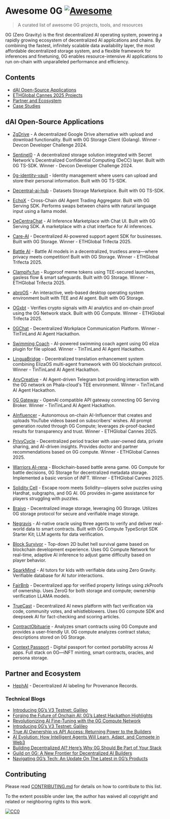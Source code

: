 # Awesome 0G [![Awesome](https://awesome.re/badge.svg)](https://awesome.re)

> A curated list of awesome 0G projects, tools, and resources

0G (Zero Gravity) is the first decentralized AI operating system, powering a rapidly growing ecosystem of decentralized AI applications and chains. By combining the fastest, infinitely scalable data availability layer, the most affordable decentralized storage system, and a flexible framework for inferences and finetuning, 0G enables resource-intensive AI applications to run on-chain with unparalleled performance and efficiency.

## Contents

- [dAI Open-Source Applications](#dai-open-source-applications)
- [ETHGlobal Cannes 2025 Projects](#ethglobal-cannes-2025-projects)
- [Partner and Ecosystem](#partner-and-ecosystem)
- [Case Studies](#case-studies)

## dAI Open-Source Applications

- [ZgDrive](https://github.com/udhaykumarbala/zgDrive) - A decentralized Google Drive alternative with upload and download functionality. Built with 0G Storage Client (Golang). Winner - Devcon Developer Challenge 2024.

- [Sentinel0](https://github.com/capGoblin/Sentinel0) - A decentralized storage solution integrated with Secret Network's Decentralized Confidential Computing (DeCC) layer. Built with 0G TS-SDK. Winner - Devcon Developer Challenge 2024.

- [0g-identity-vault](https://github.com/Raaghav-m/0g-identity-vault) - Identity management where users can upload and store their personal information. Built with 0G TS-SDK.

- [Decentral-ai-hub](https://github.com/Jovian-Dsouza/decentral-ai-hub) - Datasets Storage Marketplace. Built with 0G TS-SDK.

- [EchoX](https://dorahacks.io/buidl/20733) - Cross-Chain dAI Agent Trading Aggregator. Built with 0G Serving SDK. Performs swaps between chains with natural language input using a llama model.

- [DeCentraChat](https://dorahacks.io/buidl/20714) - AI Inference Marketplace with Chat UI. Built with 0G Serving SDK. A marketplace with a chat interface for AI inferences.

- [Care-AI](https://github.com/lovish888/care-ai) - Decentralized AI-powered support agent SDK for businesses. Built with 0G Storage. Winner - ETHGlobal Trifecta 2025.

- [Battle AI](https://github.com/Bhavik-punmiya/ethglobal-trifeacta) - Battle AI models in a decentralized, trustless arena—where privacy meets competition! Built with 0G Storage. Winner - ETHGlobal Trifecta 2025.

- [Clampify.fun](https://github.com/vmmuthu31/Clampify.fun) - Rugproof meme tokens using TEE-secured launches, gasless flow & smart safeguards. Built with 0G Storage. Winner - ETHGlobal Trifecta 2025.

- [abroOS](https://github.com/sagarjethi/abroOS) - An interactive, web-based desktop operating system environment built with TEE and AI agent. Built with 0G Storage.

- [OGxbt](https://github.com/chain-l/trifecta) - Verifies crypto signals with AI analytics and on-chain proof using the 0G Network stack. Built with 0G Compute. Winner - ETHGlobal Trifecta 2025.

- [0GChat](https://github.com/0Gchat/0GChat) - Decentralized Workplace Communication Platform. Winner - TinTinLand AI Agent Hackathon.

- [Swimming Coach](https://github.com/jjqk/eliza/tree/develop) - AI-powered swimming coach agent using 0G eliza plugin for file upload. Winner - TinTinLand AI Agent Hackathon.

- [LinguaBridge](https://github.com/redstone-network/LinguaBridge) - Decentralized translation enhancement system combining ElizaOS multi-agent framework with 0G blockchain protocol.  Winner - TinTinLand AI Agent Hackathon.

- [AnyCreative](https://github.com/aiqubits/any-creative) - AI Agent-driven Telegram bot providing interaction with the 0G network on Phala-cloud's TEE environment. Winner - TinTinLand AI Agent Hackathon.

- [0G Gateway](https://github.com/longcipher/0g-gateway) - OpenAI compatible API gateway connecting 0G Serving Broker. Winner - TinTinLand AI Agent Hackathon.

- [AInfluencer](https://github.com/QualiPe/ai-influencer) - Autonomous on-chain AI-Influencer that creates and uploads YouTube videos based on subscribers' wishes. All prompt generation routed through 0G Compute; leverages zk-proof-backed results for transparency and trust. Winner - ETHGlobal Cannes 2025.

- [PrivyCycle](https://github.com/PrivyCycle/dapp) - Decentralized period tracker with user-owned data, private sharing, and AI-driven insights. Provides doctor and partner recommendations based on 0G compute. Winner - ETHGlobal Cannes 2025.

- [Warriors AI-rena](https://github.com/yug49/WarriorsAI-rena) - Blockchain-based battle arena game. 0G Compute for battle decisions, 0G Storage for decentralized metadata storage. Implemented a basic version of iNFT. Winner - ETHGlobal Cannes 2025.

- [Solidity Cell](https://github.com/Riki0923/SolidityCell) - Escape room meets Solidity—players solve puzzles using Hardhat, subgraphs, and 0G AI. 0G provides in-game assistance for players struggling with puzzles.

- [Braivo](https://github.com/toukoum/braivo) - Decentralized image storage, leveraging 0G Storage. Utilizes 0G storage protocol for secure and verifiable image storage.

- [Negravis](https://github.com/Drehalas/Negravis) - AI-native oracle using three agents to verify and deliver real-world data to smart contracts. Built with 0G Compute TypeScript SDK Starter Kit; LLM agents for data verification.

- [Block Survivor](https://github.com/npanium/block-survivor-api) - Top-down 2D bullet hell survival game based on blockchain development experience. Uses 0G Compute Network for real-time, adaptive AI inference to adjust game difficulty based on player behavior.

- [SparkMind](https://github.com/franconicola/ethcannes) - AI tutors for kids with verifiable data using Zero Gravity. Verifiable database for AI tutor interactions.

- [FairBnb](https://github.com/aloksahay/fairbnb) - Decentralized app for verified property listings using zkProofs of ownership. Uses ZeroG for both storage and compute; ownership verification LLAMA models.

- [TrueCast](https://github.com/moabid42/TrueCast) - Decentralized AI news platform with fact verification via code, community votes, and whistleblowers. Uses 0G compute SDK and deepseek AI for fact-checking and scoring articles.

- [ContractObituarie](https://github.com/ErankiAditya8072/contract-obituarie) - Analyzes smart contracts using 0G Compute and provides a user-friendly UI. 0G compute analyzes contract status; descriptions stored on 0G Storage.

- [Context Passport](https://github.com/samuelzey/ethglobalcannes) - Digital passport for context portability across AI apps. Full stack on 0G—iNFT minting, smart contracts, oracles, and persona storage.

## Partner and Ecosystem

- [HephAI](https://www.loom.com/share/3ec002c14b1048fbaff2a3de6f7aa89b?sid=940c4a33-6246-4111-8d08-66c11718684e) - Decentralized AI labeling for Provenance Records.

### Technical Blogs

- [Introducing 0G’s V3 Testnet: Galileo](https://0g.ai/blog/introducing-v3-testnet-galileo)
- [Forging the Future of Onchain AI: 0G’s Latest Hackathon Highlights](https://0g.ai/blog/0g-latest-hackathon-highlights)
- [Revolutionizing AI Fine-Tuning with the 0G Compute Network](https://0g.ai/blog/ai-fine-tuning-with-0g-compute)
- [Introducing 0G’s V3 Testnet: Galileo](https://0g.ai/blog/introducing-v3-testnet-galileo)
- [True AI Ownership vs API Access: Returning Power to the Builders](https://0g.ai/blog/ai-ownership-vs-api-access)
- [AI Evolution: How Intelligent Agents Will Learn, Adapt, and Compete in Web3](https://0g.ai/blog/how-ai-will-adapt-in-web3)
- [Building Decentralized AI? Here’s Why 0G Should Be Part of Your Stack](https://0g.ai/blog/partial-0g-deployment)
- [Guild on 0G: A New Frontier for Decentralized AI Builders](https://0g.ai/blog/guild-on-0g)
- [Navigating 0G’s Tech: An Update On The Latest in 0G’s Products](https://0g.ai/blog/navigating-0g-s-tech-an-update-on-the-latest-in-0g-s-products)

## Contributing

Please read [CONTRIBUTING.md](CONTRIBUTING.md) for details on how to contribute to this list.

To the extent possible under law, the author has waived all copyright and related or neighboring rights to this work.

[![CC0](https://licensebuttons.net/p/zero/1.0/88x31.png)](https://creativecommons.org/publicdomain/zero/1.0/)

